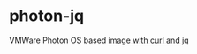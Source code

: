 # photon-jq
VMWare Photon OS based [image with curl and jq](https://hub.docker.com/r/yaserguey/photon-jq)
